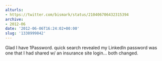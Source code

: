 ```yaml
---
alturls:
- https://twitter.com/bismark/status/210406706432315394
archive:
- 2012-06
date: '2012-06-06T16:24:02+00:00'
slug: '1338999842'
---
```


Glad I have 1Password. quick search revealed my LinkedIn password was one that I had shared w/ an insurance site login... both changed.


